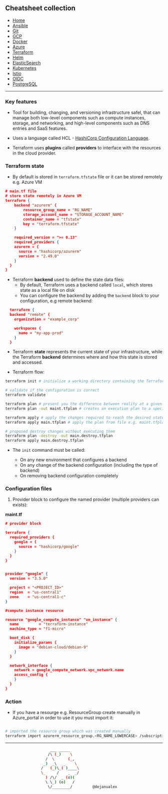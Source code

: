 ## Cheatsheet collection

* [Home](index.md)
* [Ansible](ansible.md)
* [Git](git.md)
* [GCP](index.md)
* [Docker](docker.md)
* [Azure](azure.md)
* <ins>[Terraform](terraform.md)</ins>
* [Helm](helm.md)
* [ElasticSearch](elastic.md)
* [Kubernetes](k8s.md)
* [Istio](istio.md)
* [OIDC](openID.md)
* [PostgreSQL](postgres.md)

---

### Key features

*  Tool for building, changing, and versioning infrastructure safel, that can manage both low-level components such as compute instances, storage, and networking, and high-level components such as DNS entries and SaaS features.

* Uses a language called HCL - [HashiCorp Configuration Language](https://github.com/hashicorp/hcl).

* Terraform uses **plugins** called **providers** to interface with the resources in the cloud provider.


### Terraform state

* By default is stored in `terraform.tfstate` file or it can be stored remotely e.g. Azure VM


```json
# main.tf file
# store state remotely in Azure VM
terraform {
    backend "azurerm" {
        resource_group_name = "RG_NAME"
        storage_account_name = "STORAGE_ACCOUNT_NAME"
        container_name = "tfstate"
        key = "terraform.tfstate"
    }

    required_version = ">= 0.13"
    required_providers {
    azurerm = {
      source = "hashicorp/azurerm"
      version = "2.49.0"
    }
  }
}
```

* Terraform **backend** used to define the state data files: 
  * By default, Terraform uses a backend called `local`, which stores state as a local file on disk
  * You can configure the backend by adding the `backend` block to your configuration, e.g remote backend:
  
```json
  terraform {
  backend "remote" {
    organization = "example_corp"

    workspaces {
      name = "my-app-prod"
    }
  }
```

* Terraform **state** represents the current state of your infrastructure, while the Terraform **backend** determines where and how this state is stored and accessed.

* Terraform flow:

```bash
terraform init # initialize a working directory containing the Terraform configuration files, it  will create .terraform.lock.hcl to record the provider selections it made above

# validate if the configuration is correct
terraform validate

terraform plan # present you the difference between reality at a given time and config you intend to apply
terraform plan -out maint.tfplan # creates an execution plan to a specified output file

terraform apply # apply the changes required to reach the desired state of the configuration.
terraform apply main.tfplan # apply the plan from file e.g. maint.tfplan

# proposed destroy changes without executing them
terraform plan -destroy -out main.destroy.tfplan
terraform apply main.destroy.tfplan
```

* The `init` command must be called:

  * On any new environment that configures a backend
  * On any change of the backend configuration (including the type of backend)
  * On removing backend configuration completely

### Configuration files

1) Provider block to configure the named provider (multiple providers can exists):

**maint.tf**
```json
# provider block

terraform {
  required_providers {
    google = {
      source = "hashicorp/google"
    }
  }
}


provider "google" {
  version = "3.5.0"

  project = "<PROJECT_ID>"
  region  = "us-central1"
  zone    = "us-central1-c"
}

#compute instance resource

resource "google_compute_instance" "vm_instance" {
  name         = "terraform-instance"
  machine_type = "f1-micro"

  boot_disk {
    initialize_params {
      image = "debian-cloud/debian-9"
    }
  }

  network_interface {
    network = google_compute_network.vpc_network.name
    access_config {
    }
  }
}
```


### Action

- If you have a resourge e.g. ResourceGroup create manually in Azure_portal in order to use it you must import it:
```bash

# imported the resource group which was created manually
terraform import azurerm_resource_group.<RG_NAME_LOWERCASE> /subscriptions/<SUBS_ID>/resourceGroups/<RG_NAME>
```
---

```bash
                    ___ _____
                   /\ (_)    \
                  /  \      (_,
                 _)  _\   _    \
                /   (_)\_( )____\
                \_     /    _  _/
                  ) /\/  _ (o)(
                  \ \_) (o)   /
                   \/________/         @dejanualex
```